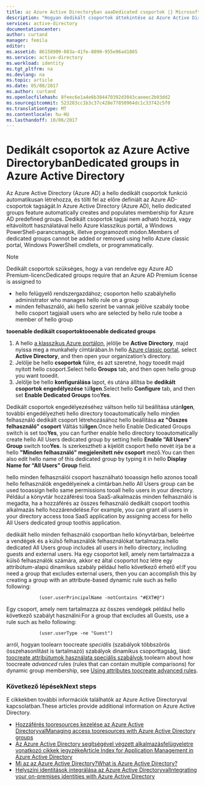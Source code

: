 ```yaml
---
title: az Azure Active Directoryban aaaDedicated csoportok |} Microsoft Docs
description: "Hogyan dedikált csoportok áttekintése az Azure Active Directory és a létrehozott hogyan működnek."
services: active-directory
documentationcenter: 
author: curtand
manager: femila
editor: 
ms.assetid: 86158909-083a-41fe-8090-955e96ad1865
ms.service: active-directory
ms.workload: identity
ms.tgt_pltfrm: na
ms.devlang: na
ms.topic: article
ms.date: 05/08/2017
ms.author: curtand
ms.openlocfilehash: 8feec6e1a4e6b384470392d3043caeeec2b03dd2
ms.sourcegitcommit: 523283cc1b3c37c428e77850964dc1c33742c5f0
ms.translationtype: MT
ms.contentlocale: hu-HU
ms.lasthandoff: 10/06/2017
---
```

# <a name="dedicated-groups-in-azure-active-directory"></a><span data-ttu-id="a79c7-103">Dedikált csoportok az Azure Active Directoryban</span><span class="sxs-lookup"><span data-stu-id="a79c7-103">Dedicated groups in Azure Active Directory</span></span>
<span data-ttu-id="a79c7-104">Az Azure Active Directory (Azure AD) a hello dedikált csoportok funkció automatikusan létrehozza, és tölti fel az előre definiált az Azure AD-csoportok tagságát.</span><span class="sxs-lookup"><span data-stu-id="a79c7-104">In Azure Active Directory (Azure AD), hello dedicated groups feature automatically creates and populates membership for Azure AD predefined groups.</span></span> <span data-ttu-id="a79c7-105">Dedikált csoportok tagjai nem adható hozzá, vagy eltávolított használatával hello Azure klasszikus portál, a Windows PowerShell-parancsmagok, illetve programozott módon.</span><span class="sxs-lookup"><span data-stu-id="a79c7-105">Members of dedicated groups cannot be added or removed using hello Azure classic portal, Windows PowerShell cmdlets, or programmatically.</span></span>

> [!NOTE]
> <span data-ttu-id="a79c7-106">Dedikált csoportok szükséges, hogy a van rendelve egy Azure AD Premium-licenc</span><span class="sxs-lookup"><span data-stu-id="a79c7-106">Dedicated groups require that an Azure AD Premium license is assigned to</span></span>
>
> * <span data-ttu-id="a79c7-107">hello felügyelő rendszergazdához; csoporton hello szabály</span><span class="sxs-lookup"><span data-stu-id="a79c7-107">hello administrator who manages hello rule on a group</span></span>
> * <span data-ttu-id="a79c7-108">minden felhasználó, aki hello szerint be vannak jelölve szabály toobe hello csoport tagjai</span><span class="sxs-lookup"><span data-stu-id="a79c7-108">all users who are selected by hello rule toobe a member of hello group</span></span>
>
>

<span data-ttu-id="a79c7-109">**tooenable dedikált csoportok**</span><span class="sxs-lookup"><span data-stu-id="a79c7-109">**tooenable dedicated groups**</span></span>

1. <span data-ttu-id="a79c7-110">A hello [a klasszikus Azure portálon](https://manage.windowsazure.com), jelölje be **Active Directory**, majd nyissa meg a munkahely címtárában.</span><span class="sxs-lookup"><span data-stu-id="a79c7-110">In hello [Azure classic portal](https://manage.windowsazure.com), select **Active Directory**, and then open your organization’s directory.</span></span>
2. <span data-ttu-id="a79c7-111">Jelölje be hello **csoportok** fülre, és azt szeretné, hogy tooedit majd nyitott hello csoport.</span><span class="sxs-lookup"><span data-stu-id="a79c7-111">Select hello **Groups** tab, and then open hello group you want tooedit.</span></span>
3. <span data-ttu-id="a79c7-112">Jelölje be hello **konfigurálása** lapot, és utána állítsa be **dedikált csoportok engedélyezése** túl**Igen**.</span><span class="sxs-lookup"><span data-stu-id="a79c7-112">Select hello **Configure** tab, and then set **Enable Dedicated Groups** too**Yes**.</span></span>

<span data-ttu-id="a79c7-113">Dedikált csoportok engedélyezéséhez váltson hello túl beállítása után**Igen**, további engedélyezheti hello directory tooautomatically hello minden felhasználó dedikált csoport létrehozásához hello beállítása **az "Összes felhasználó" csoport** Váltás túl**Igen**.</span><span class="sxs-lookup"><span data-stu-id="a79c7-113">Once hello Enable Dedicated Groups switch is set too**Yes**, you can further enable hello directory tooautomatically create hello All Users dedicated group by setting hello **Enable “All Users” Group** switch too**Yes**.</span></span> <span data-ttu-id="a79c7-114">Is szerkesztheti a kijelölt csoport hello nevét írja be a hello **"Minden felhasználó" megjelenített név csoport** mező.</span><span class="sxs-lookup"><span data-stu-id="a79c7-114">You can then also edit hello name of this dedicated group by typing it in hello **Display Name for “All Users” Group** field.</span></span>

<span data-ttu-id="a79c7-115">hello minden felhasználói csoport használható tooassign hello azonos tooall hello felhasználók engedélyeinek a címtárban.</span><span class="sxs-lookup"><span data-stu-id="a79c7-115">hello All Users group can be used tooassign hello same permissions tooall hello users in your directory.</span></span> <span data-ttu-id="a79c7-116">Például a könyvtár hozzáférési tooa SaaS-alkalmazás minden felhasználó is megadta, ha a hozzáférés az összes felhasználó dedikált csoport toothis alkalmazás hello hozzárendelése.</span><span class="sxs-lookup"><span data-stu-id="a79c7-116">For example, you can grant all users in your directory access tooa SaaS application by assigning access for hello All Users dedicated group toothis application.</span></span>

<span data-ttu-id="a79c7-117">dedikált hello minden felhasználó csoportban hello könyvtárban, beleértve a vendégek és a külső felhasználók felhasználókat tartalmazza.</span><span class="sxs-lookup"><span data-stu-id="a79c7-117">hello dedicated All Users group includes all users in hello directory, including guests and external users.</span></span> <span data-ttu-id="a79c7-118">Ha egy csoportot kell, amely nem tartalmazza a külső felhasználók számára, akkor ez által csoportot hoz létre egy attribútum-alapú dinamikus szabály például hello következő érhető el:</span><span class="sxs-lookup"><span data-stu-id="a79c7-118">If you need a group that excludes external users, then you can accomplish this by creating a group with an attribute-based dynamic rule such as hello following:</span></span>

                (user.userPrincipalName -notContains "#EXT#@")

<span data-ttu-id="a79c7-119">Egy csoport, amely nem tartalmazza az összes vendégek például hello következő szabályt használni:</span><span class="sxs-lookup"><span data-stu-id="a79c7-119">For a group that excludes all Guests, use a rule such as hello following:</span></span>

                (user.userType -ne "Guest")

<span data-ttu-id="a79c7-120">arról, hogyan toolearn toocreate *speciális* (szabályok többszörös összehasonlítást is tartalmazó) szabályok dinamikus csoporttagság, lásd: [toocreate attribútumok használata speciális szabályok](active-directory-accessmanagement-groups-with-advanced-rules.md).</span><span class="sxs-lookup"><span data-stu-id="a79c7-120">toolearn about how toocreate *advanced* rules (rules that can contain multiple comparisons) for dynamic group membership, see [Using attributes toocreate advanced rules](active-directory-accessmanagement-groups-with-advanced-rules.md).</span></span>

### <a name="next-steps"></a><span data-ttu-id="a79c7-121">Következő lépések</span><span class="sxs-lookup"><span data-stu-id="a79c7-121">Next steps</span></span>
<span data-ttu-id="a79c7-122">E cikkekben további információk találhatók az Azure Active Directoryval kapcsolatban.</span><span class="sxs-lookup"><span data-stu-id="a79c7-122">These articles provide additional information on Azure Active Directory.</span></span>

* [<span data-ttu-id="a79c7-123">Hozzáférés tooresources kezelése az Azure Active Directoryval</span><span class="sxs-lookup"><span data-stu-id="a79c7-123">Managing access tooresources with Azure Active Directory groups</span></span>](active-directory-manage-groups.md)
* [<span data-ttu-id="a79c7-124">Az Azure Active Directory segítségével végzett alkalmazásfelügyeletre vonatkozó cikkek jegyzéke</span><span class="sxs-lookup"><span data-stu-id="a79c7-124">Article Index for Application Management in Azure Active Directory</span></span>](active-directory-apps-index.md)
* [<span data-ttu-id="a79c7-125">Mi az az Azure Active Directory?</span><span class="sxs-lookup"><span data-stu-id="a79c7-125">What is Azure Active Directory?</span></span>](active-directory-whatis.md)
* [<span data-ttu-id="a79c7-126">Helyszíni identitások integrálása az Azure Active Directoryval</span><span class="sxs-lookup"><span data-stu-id="a79c7-126">Integrating your on-premises identities with Azure Active Directory</span></span>](active-directory-aadconnect.md)
